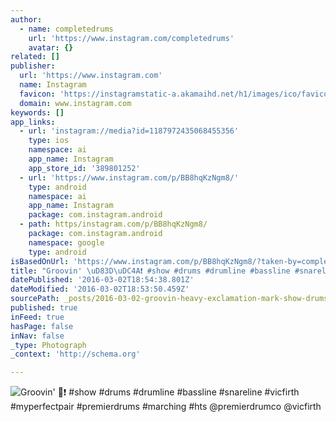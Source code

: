 ```yaml
---
author:
  - name: completedrums
    url: 'https://www.instagram.com/completedrums'
    avatar: {}
related: []
publisher:
  url: 'https://www.instagram.com'
  name: Instagram
  favicon: 'https://instagramstatic-a.akamaihd.net/h1/images/ico/favicon.ico/7cdab0872b15.ico'
  domain: www.instagram.com
keywords: []
app_links:
  - url: 'instagram://media?id=1187972435068455356'
    type: ios
    namespace: ai
    app_name: Instagram
    app_store_id: '389801252'
  - url: 'https://www.instagram.com/p/BB8hqKzNgm8/'
    type: android
    namespace: ai
    app_name: Instagram
    package: com.instagram.android
  - path: https/instagram.com/p/BB8hqKzNgm8/
    package: com.instagram.android
    namespace: google
    type: android
isBasedOnUrl: 'https://www.instagram.com/p/BB8hqKzNgm8/?taken-by=completedrums'
title: "Groovin' \uD83D\uDC4A❗️ #show #drums #drumline #bassline #snareline #vicfirth #myperfectpair #premierdrums #marching #hts @premierdrumco @vicfirth"
datePublished: '2016-03-02T18:54:38.801Z'
dateModified: '2016-03-02T18:53:50.459Z'
sourcePath: _posts/2016-03-02-groovin-heavy-exclamation-mark-show-drums-drumline-bassline-snareline-v.md
published: true
inFeed: true
hasPage: false
inNav: false
_type: Photograph
_context: 'http://schema.org'

---
```

![Groovin' ❗️ &num;show &num;drums &num;drumline &num;bassline &num;snareline &num;vicfirth &num;myperfectpair &num;premierdrums &num;marching &num;hts &commat;premierdrumco &commat;vicfirth](https://scontent.cdninstagram.com/t51.2885-15/s640x640/sh0.08/e35/10598544_245160149149929_1298555934_n.jpg?ig_cache_key=MTE4Nzk3MjQzNTA2ODQ1NTM1Ng%3D%3D.2)